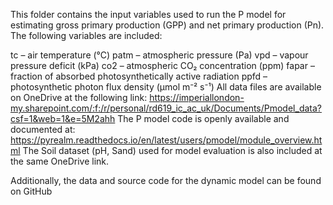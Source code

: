 This folder contains the input variables used to run the P model for estimating gross primary production (GPP) and net primary production (Pn). The following variables are included:

tc – air temperature (°C)
patm – atmospheric pressure (Pa)
vpd – vapour pressure deficit (kPa)
co2 – atmospheric CO₂ concentration (ppm)
fapar – fraction of absorbed photosynthetically active radiation
ppfd – photosynthetic photon flux density (µmol m⁻² s⁻¹)
All data files are available on OneDrive at the following link:
https://imperiallondon-my.sharepoint.com/:f:/r/personal/rd619_ic_ac_uk/Documents/Pmodel_data?csf=1&web=1&e=5M2ahh
The P model code is openly available and documented at:
https://pyrealm.readthedocs.io/en/latest/users/pmodel/module_overview.html
The Soil dataset (pH, Sand) used for model evaluation is also included at the same OneDrive link.

Additionally, the data and source code for the dynamic model can be found on GitHub
